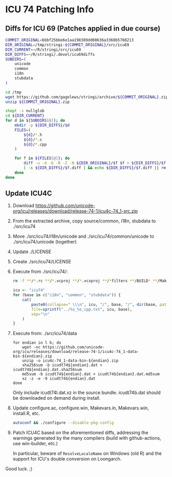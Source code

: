 # ICU 74 Patching Info

## Diffs for ICU 69 (Patches applied in due course)

```bash
COMMIT_ORIGINAL=bbbf25bbe6e1aa198389dd08636a3360b5788213
DIR_ORIGINAL=/tmp/stringi-${COMMIT_ORIGINAL}/src/icu69
DIR_CURRENT=~/R/stringi/src/icu69
DIR_DIFFS=~/R/stringi/.devel/icu69diffs
SUBDIRS=(
    unicode
    common
    i18n
    stubdata
)
```

```bash
cd /tmp
wget https://github.com/gagolews/stringi/archive/${COMMIT_ORIGINAL}.zip
unzip ${COMMIT_ORIGINAL}.zip
```

```bash
shopt -s nullglob
cd ${DIR_CURRENT}
for d in ${SUBDIRS[@]}; do
    mkdir -p ${DIR_DIFFS}/$d
    FILES=(
        ${d}/*.h
        ${d}/*.c
        ${d}/*.cpp
    )

    for f in ${FILES[@]}; do
        diff -u -d -b -B -Z -N ${DIR_ORIGINAL}/$f $f > ${DIR_DIFFS}/$f.diff
        [ -s ${DIR_DIFFS}/$f.diff ] && echo ${DIR_DIFFS}/$f.diff || rm -f ${DIR_DIFFS}/$f.diff
    done
done
```


## Update ICU4C

1. Download https://github.com/unicode-org/icu/releases/download/release-74-1/icu4c-74_1-src.zip

2. From the extracted archive, copy source/common, i18n, stubdata to ./src/icu74

3. Move ./src/icu74/i18n/unicode and ./src/icu74/common/unicode to ./src/icu74/unicode (together)

4. Update ./LICENSE

5. Create ./src/icu74/LICENSE

6. Execute from ./src/icu74/:

    ```bash
    rm -f **/*.rc **/*.vcproj **/*.vcxproj **/*filters **/BUILD* **/Makefile.in **/sources.txt
    ```

    ```r
    icu <- "icu74"
    for (base in c("i18n", "common", "stubdata")) {
        cat(
            paste0(collapse=" \\\n", icu, "/", base, "/", dir(base, pattern=glob2rx("*.cpp"))),
            file=sprintf("../%s_%s_cpp.txt", icu, base),
            sep="\n"
        )
    }
    ```

7. Execute from: ./src/icu74/data

    ```{bash}
    for endian in l b; do
        wget -nc https://github.com/unicode-org/icu/releases/download/release-74-1/icu4c-74_1-data-bin-${endian}.zip
        unzip -o icu4c-74_1-data-bin-${endian}.zip
        sha256sum -b icudt74${endian}.dat > icudt74${endian}.dat.sha256sum
        md5sum -b icudt74${endian}.dat > icudt74${endian}.dat.md5sum
        xz -z -e -9 icudt74${endian}.dat
    done
    ```

    Only include icudt74l.dat.xz in the source bundle.
    icudt74b.dat should be downloaded on demand during install.

8. Update configure.ac, configure.win, Makevars.in, Makevars.win, install.R, etc.

    ```bash
    autoconf && ./configure --disable-pkg-config
    ```

9. Patch ICU4C based on the aforementioned diffs, addressing the warnings
    generated by the many compilers (build with github-actions, use win-builder,
    etc.)

    In particular, beware of `ResolveLocaleName` on Windows (old R)
    and the support for ICU's double conversion on Loongarch.

Good luck. ;)
